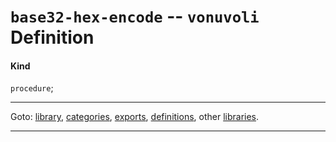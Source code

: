 

<a id='definition__vonuvoli__base32-hex-encode'></a>

# `base32-hex-encode` -- `vonuvoli` Definition


<a id='definition__vonuvoli__base32-hex-encode__kind'></a>

#### Kind

`procedure`;

----

Goto: [library](../../vonuvoli/_index.md#library__vonuvoli), [categories](../../vonuvoli/categories/_index.md#toc__vonuvoli__categories), [exports](../../vonuvoli/exports/_index.md#toc__vonuvoli__exports), [definitions](../../vonuvoli/definitions/_index.md#toc__vonuvoli__definitions), other [libraries](../../_libraries.md#toc__libraries).

----

